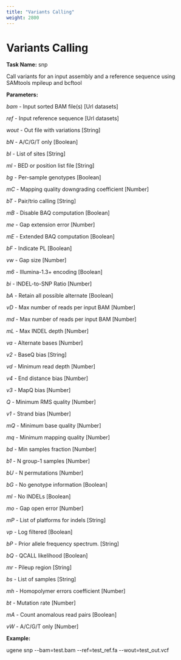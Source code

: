 ```yaml
---
title: "Variants Calling"
weight: 2800
---
```



# Variants Calling

**Task Name:** snp

Call variants for an input assembly and a reference sequence using SAMtools mpileup and bcftool

**Parameters:**

_bam_ - Input sorted BAM file(s) \[Url datasets\]

_ref_ - Input reference sequence \[Url datasets\]

_wout_ - Out file with variations \[String\]

_bN_ - A/C/G/T only \[Boolean\]

_bI_ - List of sites \[String\]

_ml_ - BED or position list file \[String\]

_bg_ - Per-sample genotypes \[Boolean\]

_mC_ - Mapping quality downgrading coefficient \[Number\]

_bT_ - Pair/trio calling \[String\]

_mB_ - Disable BAQ computation \[Boolean\]

_me_ - Gap extension error \[Number\]

_mE_ - Extended BAQ computation \[Boolean\]

_bF_ - Indicate PL \[Boolean\]

_vw_ - Gap size \[Number\]

_m6_ - Illumina-1.3+ encoding \[Boolean\]

_bi_ - INDEL-to-SNP Ratio \[Number\]

_bA_ - Retain all possible alternate \[Boolean\]

_vD_ - Max number of reads per input BAM \[Number\]

_md_ - Max number of reads per input BAM \[Number\]

_mL_ - Max INDEL depth \[Number\]

_va_ - Alternate bases \[Number\]

_v2_ - BaseQ bias \[String\]

_vd_ - Minimum read depth \[Number\]

_v4_ - End distance bias \[Number\]

_v3_ - MapQ bias \[Number\]

_Q_ - Minimum RMS quality \[Number\]

 _v1_ - Strand bias \[Number\]

 _mQ_ - Minimum base quality \[Number\]

 _mq_ - Minimum mapping quality \[Number\]

 _bd_ - Min samples fraction \[Number\]

 _b1_ - N group-1 samples \[Number\]

 _bU_ - N permutations \[Number\]

 _bG_ - No genotype information \[Boolean\]

 _mI_ - No INDELs \[Boolean\]

 _mo_ - Gap open error \[Number\]

 _mP_ - List of platforms for indels \[String\]

 _vp_ - Log filtered \[Boolean\]

 _bP_ - Prior allele frequency spectrum. \[String\]

 _bQ_ - QCALL likelihood \[Boolean\]

 _mr_ - Pileup region \[String\]

 _bs_ - List of samples \[String\]

 _mh_ - Homopolymer errors coefficient \[Number\]

 _bt_ - Mutation rate \[Number\]

 _mA_ - Count anomalous read pairs \[Boolean\]

 _vW_ - A/C/G/T only \[Number\]

**Example:**

ugene snp --bam=test.bam --ref=test\_ref.fa --wout=test\_out.vcf
